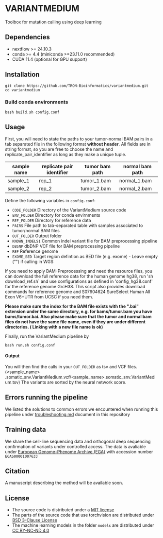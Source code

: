 # VARIANTMEDIUM

Toolbox for mutation calling using deep learning

## Dependencies

- nextflow >= 24.10.3
- conda >= 4.4 (miniconda >=23.11.0 recommended)
- CUDA 11.4 (optional for GPU support)

## Installation

```{bash}
git clone https://github.com/TRON-Bioinformatics/variantmedium.git
cd variantmedium
```

### Build conda environments

```{bash}
bash build.sh config.conf
```

## Usage

First, you will need to state the paths to your tumor-normal BAM pairs in a tab separated file in
the following format **without header**. All fields are in string format, so you are free to choose
the name and replicate_pair_identifier as long as they make a unique tuple.

| sample name  | replicate pair identifier | tumor bam path  | normal bam path |
|--------|-----------------------------|-------------------|-------------------|
| sample_1  | rep_1 | tumor_1.bam  | normal_1.bam |
| sample_2  | rep_2 | tumor_2.bam  | normal_2.bam |

Define the following variables in `config.conf`:

- `CODE_FOLDER` Directory of the VariantMedium source code
- `ENV_FOLDER` Directory for conda envirnments
- `REF_FOLDER` Directory for reference data
- `PAIRS` File path to tab-separated table with samples associated to tumor/normal BAM files
- `OUT_FOLDER` Output folder
- `KNOWN_INDELS1` Common indel variant file for BAM preprocessing pipeline
- `DBSNP` dbDNP VCF file for BAM preprocessing pipeline
- `REF` Reference genome
- `EXOME_BED` Target region defintion as BED file (e.g. exome) - Leave empty ("") if calling in WGS

If you need to apply BAM-Preprocessing and need the resource files, you can
download the full reference data for the human genome hg38, run 'sh download_ref.sh` and use
configurations as defined in 'config_hg38.conf' for the reference genome GrcH38. This script also provides download commands for
reference genome and S07604624 SureSelect Human All Exon V6+UTR from UCSC if you need them.

**Please make sure the index for the BAM file exists with the ".bai" extension under the same
directory, e.g. for bams/tumor.bam you have bams/tumor.bai. Also please make sure that the tumor and
normal bam files do not have the same file name, even if they are under different directories. (
Linking with a new file name is ok)**

Finally, run the VariantMedium pipeline by

```{bash}
bash run.sh config.conf
```

#### Output

You will then find the calls in your `OUT_FOLDER` as tsv and VCF files. (<sample_name>
.somatic_snv.VariantMedium.vcf/<sample_name>.somatic_snv.VariantMedium.tsv) The variants are sorted
by the neural network score.

## Errors running the pipeline

We listed the solutions to common errors we encountered when running this pipeline under
[troubleshooting.md](https://github.com/TRON-Bioinformatics/VariantMedium/blob/main/troubleshooting.md) document in this repository

## Training data

We share the cell-line sequencing data and orthogonal deep sequencing confirmation of variants under
controlled access. The data is avaliable
under [European Genome-Phenome Archive (EGA)](https://ega-archive.org/studies/EGAS00001007633)
with accession number `EGAS00001007633`

## Citation

A manuscript describing the method will be available soon.

## License

- The source code is distributed under a [MIT license](LICENSE.sourcecode)
- The parts of the source code that use torchvision are distributed
  under [BSD 3-Clause License](LICENSE.torchvision)
- The machine learning models in the folder `models` are distributed
  under [CC BY-NC-ND 4.0](https://creativecommons.org/licenses/by-nc-nd/4.0/)
